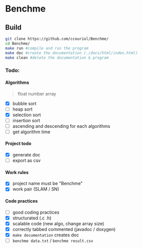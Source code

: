 # Benchme

## Build

```bash
git clone https://github.com/ccouriol/Benchme/
cd Benchme/
make run #compile and run the program
make doc #create the documentation (./docs/html/index.html)
make clean #delete the documentation & program
```

### Todo:

#### Algorithms

> float number array

- [x] bubble sort
- [ ] heap sort
- [x] selection sort
- [ ] insertion sort
- [ ] ascending and descending for each algorithms
- [ ] get algorithm time

#### Project todo

- [x] generate doc
- [ ] export as csv

#### Work rules

- [x] project name must be "Benchme"
- [x] work pair (SLAM / SN)

#### Code practices

- [ ] good coding practices
- [x] structurated (.c .h)
- [x] scalable code (new algo, change array size)
- [x] correctly tabbed commented (javadoc / doxygen)
- [x] `make documentation` creates doc
- [ ] `benchme data.txt` / `benchme result.csv`
